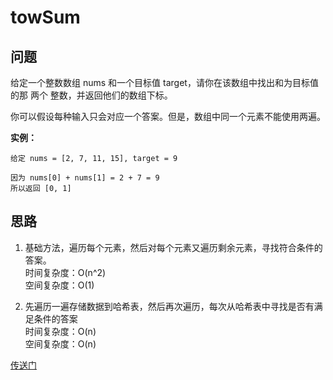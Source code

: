 # towSum

## 问题
给定一个整数数组 nums 和一个目标值 target，请你在该数组中找出和为目标值的那 两个 整数，并返回他们的数组下标。

你可以假设每种输入只会对应一个答案。但是，数组中同一个元素不能使用两遍。

**实例：**
```
给定 nums = [2, 7, 11, 15], target = 9

因为 nums[0] + nums[1] = 2 + 7 = 9
所以返回 [0, 1]
```

## 思路
1. 基础方法，遍历每个元素，然后对每个元素又遍历剩余元素，寻找符合条件的答案。  
时间复杂度：O(n^2)  
空间复杂度：O(1)

2. 先遍历一遍存储数据到哈希表，然后再次遍历，每次从哈希表中寻找是否有满足条件的答案  
时间复杂度：O(n)  
空间复杂度：O(n)

[传送门](https://leetcode-cn.com/problems/two-sum/)
